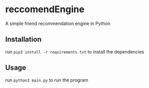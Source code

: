# reccomendEngine

A simple friend recommendation engine in Python

## Installation

run `pip3 install -r requirements.txt` to install the dependencies

## Usage

run `python3 main.py` to run the program
